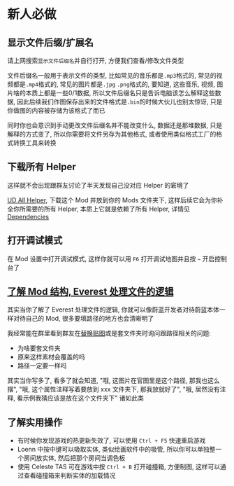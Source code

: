# 新人必做

## 显示文件后缀/扩展名

请上网搜索`显示文件后缀名`并自行打开, 方便我们查看/修改文件类型

文件后缀名一般用于表示文件的类型, 比如常见的音乐都是`.mp3`格式的, 常见的视频都是`.mp4`格式的, 常见的图片都是`.jpg` `.png`格式的, 要知道, 这些音乐, 视频, 图片啥的本质上都是一些0/1数据,
所以文件后缀名只是告诉电脑该怎么解释这些数据, 因此后续我们作图保存出来的文件格式是`.bin`的时候大伙儿也别太惊讶, 只是你做图的内容被存储为该格式了而已

同时你也会意识到手动更改文件后缀名并不能改变什么, 数据还是那堆数据, 只是解释的方式变了, 所以你需要将文件另存为其他格式, 或者使用类似格式工厂的格式转换工具来转换

## 下载所有 Helper

这样就不会出现跟群友讨论了半天发现自己没对应 Helper 的窘境了

[UD All Helper](https://celeste.weg.fan/submissions/detail/125868576364965704/all-helpers-in-one), 下载这个 Mod 并放到你的 Mods 文件夹下, 这样后续它会为你补全你所需要的所有 Helper, 本质上它就是依赖了所有 Helper, 详情见[Dependencies](../mod_structure.md#dependencies)

## 打开调试模式

在 Mod 设置中打开调试模式, 这样你就可以用 `F6` 打开调试地图并且按 `~` 开启控制台了

## [了解 Mod 结构, Everest 处理文件的逻辑](../mod_structure.md#everest)

其实当你了解了 Everest 处理文件的逻辑, 你就可以像蔚蓝开发者对待蔚蓝本体一样对待自己的 Mod, 很多要填路径的地方也会清晰明了

我经常能在群里看到群友在[替换贴图](../graphics/replace_assets.md)或是套文件夹时询问跟路径相关的问题:

* 为啥要套文件夹
* 原来这样素材会覆盖的吗
* 路径一定要一样吗

其实当你写多了, 看多了就会知道, "哦, 这图片在官图里是这个路径, 那我也这么摆", "哦, 这个属性注释写着要放到 xxx 文件夹下, 那我放就好了", "哦, 居然没有注释, 看示例我猜应该是放在这个文件夹下" 诸如此类

## 了解实用操作

* 有时候你发现游戏的热更新失效了, 可以使用 `Ctrl + F5` 快速重启游戏
* Loenn 中按中键可以吸取实体, 类似绘画软件中的吸管, 所以你可以单独整一个房间放实体, 然后把那个房间当调色板
* 使用 Celeste TAS 可在游戏中按 `Ctrl + B` 打开碰撞箱, 方便制图, 这样可以通过查看碰撞箱来判断实体的加载情况